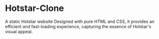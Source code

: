 # Hotstar-Clone
A static Hotstar website Designed with pure HTML and CSS, it provides an efficient and fast-loading experience, capturing the essence of Hotstar's visual appeal. 
